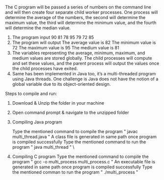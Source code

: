 The C program will be passed a series of numbers on the command line and will then create four separate child worker processes. One process will determine the average of the numbers, the second will determine the maximum value, the third will determine the minimum value, and the fourth will determine the median value.

1. The program input 90 81 78 95 79 72 85
2. The program will output
    The average value is 82
    The minimum value is 72
    The maximum value is 95
    The medium value is 81
3. The variables representing the average, minimum, maximum, and medium values are stored globally. The child processes will compute and set these values, and the parent process will output the values once the child processes have exited.
4. Same has been implemented in Java too, it’s a multi-threaded program using Java threads. One challenge is Java does not have the notion of a global variable due to its object-oriented design.

Steps to compile and run:

1. Download & Unzip the folder in your machine
2. Open command prompt & navigate to the unzipped folder
3. Compiling Java program

   Type the mentioned command to compile the program " javac multi_thread.java "
   A class file is generated in same path once program is compiled successfully
   Type the mentioned command to run the program " java multi_thread "
\
5. Compiling C program
   Type the mentioned command to compile the program " gcc -o multi_process multi_process.c "
   An executable file is generated in same path once program is compiled successfully
   Type the mentioned comman to run the program " ./multi_process "

